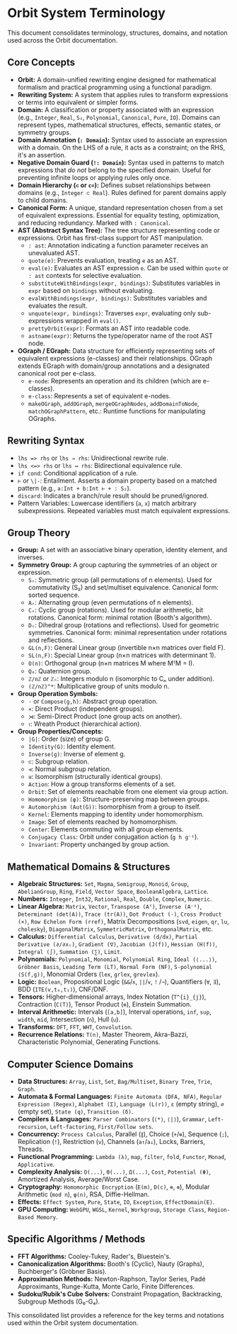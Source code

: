 # Orbit System Terminology

This document consolidates terminology, structures, domains, and notation used across the Orbit documentation.

## Core Concepts

*   **Orbit:** A domain-unified rewriting engine designed for mathematical formalism and practical programming using a functional paradigm.
*   **Rewriting System:** A system that applies rules to transform expressions or terms into equivalent or simpler forms.
*   **Domain:** A classification or property associated with an expression (e.g., `Integer`, `Real`, `S₂`, `Polynomial`, `Canonical`, `Pure`, `IO`). Domains can represent types, mathematical structures, effects, semantic states, or symmetry groups.
*   **Domain Annotation (`: Domain`):** Syntax used to associate an expression with a domain. On the LHS of a rule, it acts as a constraint; on the RHS, it's an assertion.
*   **Negative Domain Guard (`!: Domain`):** Syntax used in patterns to match expressions that *do not* belong to the specified domain. Useful for preventing infinite loops or applying rules only once.
*   **Domain Hierarchy (`⊂` or `c=`):** Defines subset relationships between domains (e.g., `Integer ⊂ Real`). Rules defined for parent domains apply to child domains.
*   **Canonical Form:** A unique, standard representation chosen from a set of equivalent expressions. Essential for equality testing, optimization, and reducing redundancy. Marked with `: Canonical`.
*   **AST (Abstract Syntax Tree):** The tree structure representing code or expressions. Orbit has first-class support for AST manipulation.
	*   `: ast`: Annotation indicating a function parameter receives an unevaluated AST.
	*   `quote(e)`: Prevents evaluation, treating `e` as an AST.
	*   `eval(e)`: Evaluates an AST expression `e`. Can be used within `quote` or `: ast` contexts for selective evaluation.
	*   `substituteWithBindings(expr, bindings)`: Substitutes variables in `expr` based on `bindings` without evaluating.
	*   `evalWithBindings(expr, bindings)`: Substitutes variables and evaluates the result.
	*   `unquote(expr, bindings)`: Traverses `expr`, evaluating only sub-expressions wrapped in `eval()`.
	*   `prettyOrbit(expr)`: Formats an AST into readable code.
	*   `astname(expr)`: Returns the type/operator name of the root AST node.
*   **OGraph / EGraph:** Data structure for efficiently representing sets of equivalent expressions (e-classes) and their relationships. OGraph extends EGraph with domain/group annotations and a designated canonical root per e-class.
	*   `e-node`: Represents an operation and its children (which are e-classes).
	*   `e-class`: Represents a set of equivalent e-nodes.
	*   `makeOGraph`, `addOGraph`, `mergeOGraphNodes`, `addDomainToNode`, `matchOGraphPattern`, etc.: Runtime functions for manipulating OGraphs.

## Rewriting Syntax

*   `lhs => rhs` or `lhs → rhs`: Unidirectional rewrite rule.
*   `lhs <=> rhs` or `lhs ↔ rhs`: Bidirectional equivalence rule.
*   `if cond`: Conditional application of a rule.
*   `⊢` or `\|-`: Entailment. Asserts a domain property based on a matched pattern (e.g., `a:Int + b:Int ⊢ + : S₂`).
*   `discard`: Indicates a branch/rule result should be pruned/ignored.
*   Pattern Variables: Lowercase identifiers (`a`, `x`) match arbitrary subexpressions. Repeated variables must match equivalent expressions.

## Group Theory

*   **Group:** A set with an associative binary operation, identity element, and inverses.
*   **Symmetry Group:** A group capturing the symmetries of an object or expression.
	*   `Sₙ`: Symmetric group (all permutations of n elements). Used for commutativity (S₂) and set/multiset equivalence. Canonical form: sorted sequence.
	*   `Aₙ`: Alternating group (even permutations of n elements).
	*   `Cₙ`: Cyclic group (rotations). Used for modular arithmetic, bit rotations. Canonical form: minimal rotation (Booth's algorithm).
	*   `Dₙ`: Dihedral group (rotations and reflections). Used for geometric symmetries. Canonical form: minimal representation under rotations and reflections.
	*   `GL(n,F)`: General Linear group (invertible n×n matrices over field F).
	*   `SL(n,F)`: Special Linear group (n×n matrices with determinant 1).
	*   `O(n)`: Orthogonal group (n×n matrices M where MᵀM = I).
	*   `Q₈`: Quaternion group.
	*   `ℤ/nℤ` or `ℤₙ`: Integers modulo n (isomorphic to Cₙ under addition).
	*   `(ℤ/nℤ)^*`: Multiplicative group of units modulo n.
*   **Group Operation Symbols:**
	*   `·` or `Compose(g,h)`: Abstract group operation.
	*   `×`: Direct Product (independent groups).
	*   `⋊`: Semi-Direct Product (one group acts on another).
	*   `≀`: Wreath Product (hierarchical action).
*   **Group Properties/Concepts:**
	*   `|G|`: Order (size) of group G.
	*   `Identity(G)`: Identity element.
	*   `Inverse(g)`: Inverse of element g.
	*   `⊂`: Subgroup relation.
	*   `⊲`: Normal subgroup relation.
	*   `≅`: Isomorphism (structurally identical groups).
	*   `Action`: How a group transforms elements of a set.
	*   `Orbit`: Set of elements reachable from one element via group action.
	*   `Homomorphism (φ)`: Structure-preserving map between groups.
	*   `Automorphism (Aut(G))`: Isomorphism from a group to itself.
	*   `Kernel`: Elements mapping to identity under homomorphism.
	*   `Image`: Set of elements reached by homomorphism.
	*   `Center`: Elements commuting with all group elements.
	*   `Conjugacy Class`: Orbit under conjugation action (`g h g⁻¹`).
	*   `Invariant`: Property unchanged by group action.

## Mathematical Domains & Structures

*   **Algebraic Structures:** `Set`, `Magma`, `Semigroup`, `Monoid`, `Group`, `AbelianGroup`, `Ring`, `Field`, `Vector Space`, `BooleanAlgebra`, `Lattice`.
*   **Numbers:** `Integer`, `Int32`, `Rational`, `Real`, `Double`, `Complex`, `Numeric`.
*   **Linear Algebra:** `Matrix`, `Vector`, `Transpose (Aᵀ)`, `Inverse (A⁻¹)`, `Determinant (det(A))`, `Trace (tr(A))`, `Dot Product (·)`, `Cross Product (×)`, `Row Echelon Form (rref)`, Matrix Decompositions (`svd`, `eigen`, `qr`, `lu`, `cholesky`), `DiagonalMatrix`, `SymmetricMatrix`, `OrthogonalMatrix`, etc.
*   **Calculus:** `Differential Calculus`, `Derivative (d/dx)`, `Partial Derivative (∂/∂xᵢ)`, `Gradient (∇)`, `Jacobian (J(f))`, `Hessian (H(f))`, `Integral (∫)`, `Summation (∑)`, `Limit`.
*   **Polynomials:** `Polynomial`, `Monomial`, `Polynomial Ring`, `Ideal (⟨...⟩)`, `Gröbner Basis`, `Leading Term (LT)`, `Normal Form (NF)`, `S-polynomial (S(f,g))`, Monomial Orders (`lex`, `grlex`, `grevlex`).
*   **Logic:** `Boolean`, Propositional Logic (`&&`/`∧`, `||`/`∨`, `!` /`¬`), Quantifiers (`∀`, `∃`), BDD (`ITE(v,t₀,t₁)`), CNF/DNF.
*   **Tensors:** Higher-dimensional arrays, Index Notation (`T^{i}_{j}`), Contraction (`C(T)`), Tensor Product (`⊗`), Einstein Summation.
*   **Interval Arithmetic:** Intervals (`[a,b]`), Interval operations, `inf`, `sup`, `width`, `mid`, Intersection (`∩`), Hull (`∪`).
*   **Transforms:** `DFT`, `FFT`, `WHT`, `Convolution`.
*   **Recurrence Relations:** `T(n)`, Master Theorem, Akra-Bazzi, Characteristic Polynomial, Generating Functions.

## Computer Science Domains

*   **Data Structures:** `Array`, `List`, `Set`, `Bag/Multiset`, `Binary Tree`, `Trie`, `Graph`.
*   **Automata & Formal Languages:** `Finite Automata (DFA, NFA)`, `Regular Expression (Regex)`, `Alphabet (Σ)`, `Language (L(r))`, `ε` (empty string), `∅` (empty set), `State (q)`, `Transition (δ)`.
*   **Compilers & Languages:** `Parser Combinators` (`⟨*⟩`, `⟨|⟩`), `Grammar`, `Left-recursion`, `Left-factoring`, `First/Follow sets`.
*   **Concurrency:** `Process Calculus`, Parallel (`∥`), Choice (`+`/`⊕`), Sequence (`;`), Replication (`!`), Restriction (`ν`), Channels (`a↑`/`a↓`), Locks, Barriers, Threads.
*   **Functional Programming:** `Lambda (λ)`, `map`, `filter`, `fold`, `Functor`, `Monad`, `Applicative`.
*   **Complexity Analysis:** `O(...)`, `Θ(...)`, `Ω(...)`, `Cost`, `Potential (Φ)`, Amortized Analysis, Average/Worst Case.
*   **Cryptography:** `Homomorphic Encryption` (`E(m)`, `D(c)`, `⊕`, `⊗`), Modular Arithmetic (`mod n`), `φ(n)`, RSA, Diffie-Hellman.
*   **Effects:** `Effect System`, `Pure`, `State`, `IO`, `Exception`, `EffectDomain(E)`.
*   **GPU Computing:** `WebGPU`, `WGSL`, `Kernel`, `Workgroup`, `Storage Class`, `Region-Based Memory`.

## Specific Algorithms / Methods

*   **FFT Algorithms:** Cooley-Tukey, Rader's, Bluestein's.
*   **Canonicalization Algorithms:** Booth's (Cyclic), Nauty (Graphs), Buchberger's (Gröbner Basis).
*   **Approximation Methods:** Newton-Raphson, Taylor Series, Padé Approximants, Runge-Kutta, Monte Carlo, Finite Differences.
*   **Sudoku/Rubik's Cube Solvers:** Constraint Propagation, Backtracking, Subgroup Methods (G₀-G₄).

This consolidated list provides a reference for the key terms and notations used within the Orbit system documentation.

